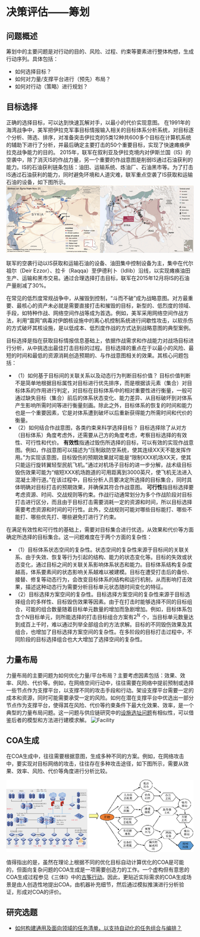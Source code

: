 
# 决策评估——筹划

## 问题概述

筹划中的主要问题是对行动的目的、风险、过程、约束等要素进行整体构想，生成行动序列。具体包括：
- 如何选择目标？
- 如何对力量/支撑平台进行（预先）布局？
- 如何对行动（策略）进行规划？

## 目标选择

正确的选择目标，可以达到快速瓦解对手，以最小的代价实现意图。
在1991年的海湾战争中，美军把伊拉克军事目标情报输入相关的目标体系分析系统，对目标逐个分析、筛选、排序，对准备突击伊拉克的5类12种共600多个目标在计算机系统的辅助下进行了分析，并最后确定主要打击的50个重要目标，实现了快速瘫痪伊拉克战争能力的目的。
2015年，联军在叙利亚及伊拉克境内对伊斯兰国（IS）的空袭中，除了消灭IS的作战力量，另一个重要的作战意图是削弱IS通过石油获利的能力。IS的石油获利链条包括：油田、运输系统、炼油厂、石油黑市等。为了打击IS通过石油获利的能力，同时避免环境和人道灾难，联军重点空袭了IS获取和运输石油的设备，如下图所示。
![IS](../graphs/IS.gif)

联军的空袭行动以IS获取和运输石油的设备、油田集中控制设备为主，集中在代尔祖尔（Deir Ezzor）、拉卡（Raqqa）至伊德利卜（Idlib）沿线，以实现瘫痪油田生产、运输和黑市交易。通过合理选择打击目标，联军在2015年12月将IS的石油产量削减了30%。

在常见的低烈度常规战争中，从摧毁到控制，“斗而不破”成为战略意图。对方最重要、最核心的资产未必就是需要直接打击和摧毁的目标，新型的、低烈度的领域、手段，如特种作战、网络空间作战等成为首选。例如，美军采用网络空间作战方法，利用“震网”病毒对伊朗核设施中的离心机控制系统进行间歇性攻击，以软杀伤的方式破坏其核设施，是以低成本、低烈度作战的方式达到战略意图的典型案例。

目标选择是指在获取目标情报信息基础上，依据作战需求和作战能力对战场目标进行分析，从中挑选出最佳打击目标的过程。目标选择的重点在于以最小的风险、最短的时间和最低的资源消耗创造预期的、与作战意图相关的效果。其核心问题包括：
- （1）如何基于目标间的关联关系以及动态行为判断目标价值？ 
目标价值判断不是简单地根据目标属性对目标进行优先排序，而是根据该元素（集合）对目标体系的作用进行判定，对目标在目标体系中的相对重要性进行衡量，一般可通过缺失目标（集合）前后的体系状态变化、能力差异、从目标破坏到对体系产生影响所需时间等进行衡量刻画。除此之外，目标体系的恢复的时间和能力也是一个重要因素，它是对体系遭到破坏以后重新获得能力所需时间和代价的衡量。
- （2）如何结合作战意图，各类约束来科学选择目标？ 
目标选择除了从对方（目标体系）角度考虑外，还需要从己方的角度考虑，考察目标选择的有效性、可行性和代价。
**有效性**指通过毁伤所选择的目标，可以有效的实现作战意图。例如，作战意图可以描述为“压制敌防空系统，使其连续XX天不能发挥作用。”为实现该意图，目标毁伤的预期效果就可能是“限制XXX机场XX天，使其只能运行旋转翼轻型民航飞机。”通过对机场子目标的进一步分解，战术级目标毁伤效果可能为“缩短XXX机场跑道的可用距离到3000英尺，使飞机无法进入混凝土滑行道。”在该过程中，目标分析人员要决定所选择的目标集合，同时具体明确对目标打击的预期效果，并确保其符合作战意图。
**可行性**指目标选择要考虑资源、时间、交战规则等约束。作战行动通常划分为多个作战阶段对目标打击进行区分，而且由于目标打击需要消耗一定的资源和时间，所以目标选择需要考虑资源和时间的可行性。此外，交战规则可能对哪些目标能打、哪些不能打、哪些优先打、哪些避免打进行了约束。

在满足有效性和可行性的基础上，需要对目标集合进行优选，从效果和代价等方面确定所选择的目标集合。这一问题难度在于两个方面的复杂性：
- （1）目标体系状态空间的复杂性。状态空间的复杂性来源于目标间的关联关系、由于失效、恢复等行为引起的结构、能力的状态变化等。目标的失效或状态变化，通过目标之间的关联关系影响体系状态和能力。目标体系结构复杂度越高，体系要素间的状态影响关系越难以被建模。目标在遭受打击后的备份、接替、修复等动态行为，会改变目标体系的结构和运行机制，从而影响打击效果，描述这种动态行为需要分析目标单元状态随时间变化的特征。
- （2）目标选择方案空间的复杂性。目标选择方案空间的复杂性来源于目标选择组合的多样性、目标毁伤效果等因素。由于在打击时能够选择不同的目标组合，可能的组合数量随着目标单元数量的增加而急剧增加。例如，目标体系包含个$N$目标单元，则所能选择的打击目标组合方案有$2^N$ 个，当目标单元数量达到成百上千时，难以通过列举全部组合的方法求解。目标的不同毁伤效果及其组合，也增加了目标选择方案空间的复杂性。在多阶段的目标打击过程中，不同阶段的目标选择组合也大大增加了选择空间的复杂性。


## 力量布局

力量布局的主要问题为如何优化力量/平台布局？主要考虑因素包括：效果、效率、风险、代价等。例如，在网络空间行动中，往往需要在网络中提前预制或选择一些节点作为支撑平台，以支撑不同的攻击手段和行动。架设支撑平台需要一定的成本和资源，同时可能需要承受一定的风险。如何在潜在支撑平台中优选出一部分节点作为支撑平台，使得其在风险、代价等约束条件下最大化效果、效率，是一个典型的力量布局问题。这一问题与供应链研究中的[设施选址问题](https://optimization.mccormick.northwestern.edu/index.php/Facility_location_problems)有相似性，可以借鉴后者的模型和方法进行建模求解。
![Facility](https://optimization.mccormick.northwestern.edu/images/0/07/OilandGasFacilities.png)

## COA生成

在COA生成中，往往需要根据意图，生成多种不同的方案。例如，在网络攻击中，要实现对目标网络的攻击，往往存在多种攻击途径，如下图所示，需要从效果、效率、风险、代价等角度进行分析比较。

![COA](../graphs/COA.gif)

值得指出的是，虽然在理论上根据不同的优化目标自动计算优化的COA是可能的，但面向复杂问题的COA生成是一项需要创造力的工作。一个虚构但有意思的COA生成过程参见《三体I》中的[古筝行动](https://www.luoxia.com/santi/26689.htm)。因此，更贴近实际需求的COA生成场景是由人创造性地提出COA，由机器补充细节，然后通过模拟推演进行分析验证，形成对COA的评价。


## 研究选题

 - [如何构建通用及面向领域的任务清单，以支持自动化的任务组合与编排？](./TP_COA_TaskList.md)


<!-- 以（设想的）美对叙利亚进行打击为例，说明筹划过程中的需要解决的主要问题。
- 第一阶段：明确目标、作战指示。2017年4月4日，叙利亚发生“化武袭击”后，白宫把特朗普的指示下达给地中海的第6舰队：“要适当教训一下叙利亚，削弱它的化武袭击能力，但又不能动静太大！”（意图、期望的结果、约束条件等。）
- 第二阶段：目标分析。特朗普的指示很笼统，具体目标需要第6舰队选择。美海军根据数据分析叙利亚空军基地的详细信息。根据目标重要程度、时间敏感程度、打击后对实现上级意图的贡献等进行打击优先排序，选择袭击叙利亚空军基地。
- 第三阶段：武器设定与分配。此时距离发动打击还剩48小时。针对目标的特征和对方防御能力，自身资源，选择恰当的打击手段和武器，既要实现意图，又要代价可接受。针对每个目标分配武器，包括建议的瞄准点（比如炸桥是炸桥墩还是桥面），合适的弹药（高爆还是子母弹等），引信（空爆、瞬爆还是延迟等等。形成“联合目标清单”，提交舰队批准。
- 第四阶段：空中打击指令生成和分发。特朗普批准了包含44个目标的清单，以及使用60枚舰载“战斧”的攻击方案。参谋团队立即把作战命令分解成一系列详细的空中打击任务指令，下发到各个作战单位。国防侦察卫星、叙利亚人力情报、战区气象部门配合提供最新的环境和目标信息、最新防空火力和防空雷达位置情报。
- 第五阶段：任务规划和部队执行。此时距离打击发起还有24小时，详细的作战命令下达到了各战术作战单位。
第6舰队任务规划中心对每枚导弹战斗部类型、飞行航路、高度、转弯点、动作时序、末端攻击方位、俯冲角度、引信设置等进行规划，并通过计算机仿真系统多次模拟、优化。规划信息通过卫星数据链传给驱逐舰，驱逐舰向着预计的发射阵地前进。打击时刻（一枚发射取消，一枚飞行中失效，其他一切正常）。
- 第六阶段：事后评估。“战斧”导弹自带状态回传、最后锁定目标图像回传功能，为掌握导弹飞行和瞄准打击情况提供了第一手的资料。卫星照片对比，前方情报反馈，其他情报补充，为下一轮的补充打击提供依据。 -->